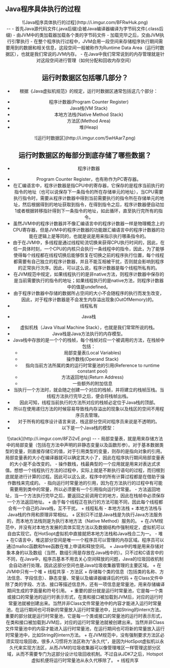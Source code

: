 ## Java程序具体执行的过程

<center>![Java程序具体执行的过程](http://i.imgur.com/BFRwHuk.png)<center/>
--
- 首先Java源代码文件(.java后缀)会被Java编译器编译为字节码文件(.class后缀)
- 由JVM中的类加载器加载各个类的字节码文件
- 加载完毕之后，交由JVM执行引擎执行
- 在整个程序执行过程中，JVM会用一段空间来存储程序执行期间需要用到的数据和相关信息，这段空间一般被称作为Runtime Data Area（运行时数据区），也就是我们常说的JVM内存。
- 在Java中我们常常说到的内存管理就是针对这段空间进行管理（如何分配和回收内存空间）

## 运行时数据区包括哪几部分？
- 根据《Java虚拟机规范》的规定，运行时数据区通常包括这几个部分：
 + 程序计数器(Program Counter Register)
 + Java栈(VM Stack)
 + 本地方法栈(Native Method Stack)
 + 方法区(Method Area)
 + 堆(Heap)
<center>![运行时数据区](http://i.imgur.com/5wHAar7.png)

## 运行时数据区的每部分到底存储了哪些数据？
- 程序计数器
 +  Program Counter Register，也有称作为PC寄存器。
 +  在汇编语言中，程序计数器是指CPU中的寄存器，它保存的是程序当前执行的指令的地址（也可以说保存下一条指令的所在存储单元的地址），当CPU需要执行指令时，需要从程序计数器中得到当前需要执行的指令所在存储单元的地址，然后根据得到的地址获取到指令，在得到指令之后，程序计数器便自动加1或者根据转移指针得到下一条指令的地址，如此循环，直至执行完所有的指令。
 +  虽然JVM中的程序计数器并不像汇编语言中的程序计数器一样是物理概念上的CPU寄存器，但是JVM中的程序计数器的功能跟汇编语言中的程序计数器的功能在逻辑上是等同的，也就是说是用来指示执行哪条指令的。
 +  由于在JVM中，多线程是通过线程轮流切换来获得CPU执行时间的，因此，在任一具体时刻，一个CPU的内核只会执行一条线程中的指令，因此，为了能够使得每个线程都在线程切换后能够恢复在切换之前的程序执行位置，每个线程都需要有自己独立的程序计数器，并且不能互相被干扰，否则就会影响到程序的正常执行次序。因此，可以这么说，程序计数器是每个线程所私有的。
 +  在JVM规范中规定，如果线程执行的是非native方法，则程序计数器中保存的是当前需要执行的指令的地址；如果线程执行的是native方法，则程序计数器中的值是undefined。
 +  由于程序计数器中存储的数据所占空间的大小不会随程序的执行而发生改变，因此，对于程序计数器是不会发生内存溢出现象(OutOfMemory)的。
 +  线程私有

- Java栈
 + 虚拟机栈（Java Vitual Machine Stack），也就是我们常常所说的栈。
 + Java栈是Java方法执行的内存模型。
 + Java栈中存放的是一个个的栈帧，每个栈帧对应一个被调用的方法，在栈帧中包括：
   - 局部变量表(Local Variables)
   - 操作数栈(Operand Stack)
   - 指向当前方法所属的类的运行时常量池的引用(Reference to runtime constant pool)
   - 方法返回地址(Return Address)
   - 一些额外的附加信息
 + 当执行一个方法时，就会随之创建一个对应的栈帧，并将建立的栈帧压栈。当线程方法执行完毕之后，便会将栈帧出栈。
 + 因此可知，线程当前执行的方法所对应的栈帧必定位于Java栈的顶部。
 + 所以在使用递归方法的时候容易导致栈内存溢出的现象以及栈区的空间不用程序员去管理。
 + 对于所有的程序设计语言来说，栈这部分空间对程序员来说是不透明的。
 + 以下是一个Java栈的模型：
 <center>![stack](http://i.imgur.com/8FZi2vE.png)
--
   - 局部变量表，就是用来存储方法中的局部变量（包括在方法中声明的非静态变量以及函数形参）。对于基本数据类型的变量，则直接存储它的值，对于引用类型的变量，则存的是指向对象的引用。局部变量表的大小在编译器就可以确定其大小了，因此在程序执行期间局部变量表的大小是不会改变的。
   - 操作数栈，栈最典型的一个应用就是用来对表达式求值。想想一个线程执行方法的过程中，实际上就是不断执行语句的过程，而归根到底就是进行计算的过程。因此可以这么说，程序中的所有计算过程都是在借助于操作数栈来完成的。
   - 指向运行时常量池的引用，因为在方法执行的过程中有可能需要用到类中的常量，所以必须要有一个引用指向运行时常量。
   - 方法返回地址，当一个方法执行完毕之后，要返回之前调用它的地方，因此在栈帧中必须保存一个方法返回地址。
 + 由于每个线程正在执行的方法可能不同，因此每个线程都会有一个自己的Java栈，互不干扰。
 + 线程私有
- 本地方法栈
 + 本地方法栈与Java栈的作用和原理非常相似。
 + 区别只不过是Java栈是为执行Java方法服务的，而本地方法栈则是为执行本地方法（Native Method）服务的。
 + 在JVM规范中，并没有对本地方发展的具体实现方法以及数据结构作强制规定，虚拟机可以自由实现它。在HotSopt虚拟机中直接就把本地方法栈和Java栈合二为一。
- 堆
 + 在C语言中，堆这部分空间是唯一一个程序员可以管理的内存区域。程序员可以通过malloc函数和free函数在堆上申请和释放空间。
 + Java中的堆是用来存储对象本身的以及数组（当然，数组引用是存放在Java栈中的）。只不过和C语言中的不同，在Java中，程序员基本不用去关心空间释放的问题，Java的垃圾回收机制会自动进行处理。因此这部分空间也是Java垃圾收集器管理的主要区域。
 + 在JVM中只有一个堆
 + 线程共享
- 方法区
 + 存储每个类的信息（包括类的名称、方法信息、字段信息）、静态变量、常量以及编译器编译后的代码
 + 在Class文件中除了类的字段、方法、接口等描述信息外，还有一项信息是常量池，用来存储编译期间生成的字面量和符号引用。
 + 重要的部分就是运行时常量池，它是每一个类或接口的常量池的运行时表示形式，在类和接口被加载到JVM后，对应的运行时常量池就被创建出来。当然并非Class文件常量池中的内容才能进入运行时常量池，在运行期间也可将新的常量放入运行时常量池中，比如String的intern方法。重要的部分就是运行时常量池，它是每一个类或接口的常量池的运行时表示形式，在类和接口被加载到JVM后，对应的运行时常量池就被创建出来。当然并非Class文件常量池中的内容才能进入运行时常量池，在运行期间也可将新的常量放入运行时常量池中，比如String的intern方法。
 + 在JVM规范中，没有强制要求方法区必须实现垃圾回收。很多人习惯将方法区称为“永久代”，是因为HotSpot虚拟机以永久代来实现方法区，从而JVM的垃圾收集器可以像管理堆区一样管理这部分区域，从而不需要专门为这部分设计垃圾回收机制。不过自从JDK7之后，Hotspot虚拟机便将运行时常量池从永久代移除了。
 + 线程共享


